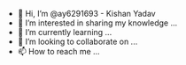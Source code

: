 - 👋 Hi, I’m @ay6291693 - Kishan Yadav
- 👀 I’m interested in sharing my knowledge ...
- 🌱 I’m currently learning ...
- 💞️ I’m looking to collaborate on ...
- 📫 How to reach me ...

<!---
ay6291693/ay6291693 is a ✨ special ✨ repository because its `README.md` (this file) appears on your GitHub profile.
You can click the Preview link to take a look at your changes.
--->
